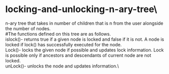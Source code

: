 # locking-and-unlocking-n-ary-tree\
n-ary tree that takes in number of children that is n from the user alongside the number of nodes.\
#The functions defined on this tree are as follows.\
islock()- returns true if a given node is locked and false if it is not. A node is locked if lock() has successfully executed for the node.\
Lock()- locks the given node if possible and updates lock information. Lock is possible only if ancestors and descendants of current node are not locked.\
unLock()- unlocks the node and updates information.\
